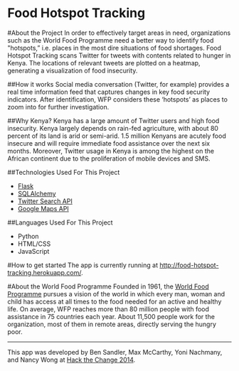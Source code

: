 Food Hotspot Tracking
=====================

#About the Project
In order to effectively target areas in need, organizations such as the World Food Programme need a better way to identify food "hotspots,” i.e. places in the most dire situations of food shortages. Food Hotspot Tracking scans Twitter for tweets with contents related to hunger in Kenya. The locations of relevant tweets are plotted on a heatmap, generating a visualization of food insecurity.

##How it works
Social media conversation (Twitter, for example) provides a real time information feed that captures changes in key food security indicators. After identification, WFP considers these ‘hotspots’ as places to zoom into for further investigation. 

##Why Kenya?
Kenya has a large amount of Twitter users and high food insecurity. Kenya largely depends on rain-fed agriculture, with about 80 percent of its land is arid or semi-arid. 1.5 million Kenyans are acutely food insecure and will require immediate food assistance over the next six months. Moreover, Twitter usage in Kenya is among the highest on the African continent due to the proliferation of mobile devices and SMS.

##Technologies Used For This Project 
+ [Flask](http://flask.pocoo.org) 
+ [SQLAlchemy](http://www.sqlalchemy.org)
+ [Twitter Search API](https://dev.twitter.com/rest/public/search)
+ [Google Maps API](https://developers.google.com/maps/)

##Languages Used For This Project 
+ Python
+ HTML/CSS
+ JavaScript

#How to get started
The app is currently running at http://food-hotspot-tracking.herokuapp.com/.

#About the World Food Programme
Founded in 1961, the [World Food Programme](http://www.wfp.org/) pursues a vision of the world in which every man, woman and child has access at all times to the food needed for an active and healthy life. On average, WFP reaches more than 80 million people with food assistance in 75 countries each year. About 11,500 people work for the organization, most of them in remote areas, directly serving the hungry poor. 

---
This app was developed by Ben Sandler, Max McCarthy, Yoni Nachmany, and Nancy Wong at [Hack the Change 2014](http://www.hackthechange.org/).
